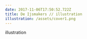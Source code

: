 ```yaml
---
date: 2017-11-06T17:50:52.722Z
title: De Ijsmakers // illustration
illustration: /assets/cover1.png
---
```

illustration
